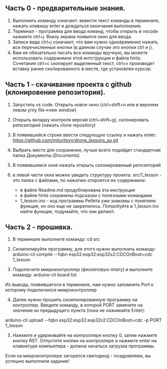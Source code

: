 ## Часть 0 - предварительные знания.
1. Выполнить команду означает: вевести текст команды в терминале, нажать клавишу enter и дождаться окончания выполнения.
2. Терминал - программа для ввода команд, чтобы открыть в vscode нажмите ctrl+j. Внизу экрана появится окно для ввода.
3. Записи вида ctrl+j означают, что вам нужно одновременно нажать все перечисленные кнопки (в данном случае это кнопки ctrl и j).
4. Вам не обязательно писать все команды вручную, вы можете использовать содержимое этой интструкции и файла hints. Cочетание ctrl+c скопирует выделенный текст, ctrl+v произведет вставку ранее скопированного в месте, где установлен курсор.

## Часть 1 - скачивание проекта с github (клонировение репозитория).

1. Запустить vs code. Открыть новое окно (ctrl+shift+n или в верхнем левом углу file->new window)

2. Открыть вкладку контроля версий (ctrl+shift+g), склонировать репозиторий (нажать clone repository)

3. В появившейся строке ввести следующую ссылку и нажать enter:
https://github.com/mituritsyn/drone_lessons_su.git

4. Выбрать место для сохранения, лучше всего подойдет стандартная папка Документы (Documents)

5. В появившемся окне нажать открыть склонированный репозиторий

6. в левой части окна можно увидеть структуру проекта. src/1_lesson - это папка с файлами, по нажатию откроется ее содержимое:
    - в файле Readme.md продублирована эта инструкция
    - в файле hints сохранены подсказки с полезными командами
    - 1_lesson.ino - код программы
Ребята уже знакомы с понятием функция, но оно еще не закрепилось. Попробуйте в 1_lesson.ino найти функции, подумайте, что они делают.

## Часть 2 - прошивка.

1. В терминале выполните команду:
cd src

2. Скомпилируйте программу, для этого нужно выполнить команду:
arduino-cli compile --fqbn esp32:esp32:esp32s2:CDCOnBoot=cdc 1_lesson

3. Подключите микроконтроллер (фиолетовую плату) и выполните команду:
arduino-cli board list

Из вывода, появившегося в терминале, нам нужно запомнить Port к которому подключился микроконтроллер

4. Далее нужно прошить скомпилированную программу на контроллер. Введите команду, в которой PORT замените на значение из предыдущего пункта (пока не нажимайте Enter):

arduino-cli upload --fqbn esp32:esp32:esp32s2:CDCOnBoot=cdc -p PORT 1_lesson

5. Нажмите и удерживайте на контроллере кнопку 0, затем нажмите кнопку RST. Отпустите кнопки на контроллере и нажмите enter на клавиатуре компьютера - должна начаться загрузка программы.

Если на микроконтролере загорелся светодиод - поздравляем, вы успешно выполнили задание!
